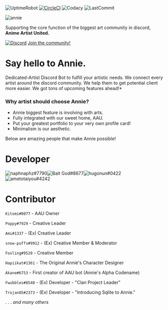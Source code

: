 
![UptimeRobot](https://img.shields.io/uptimerobot/ratio/7/m783091736-32a77587f4d0fc4f46c8c265.svg?style=flat-square)
[![CircleCI](https://img.shields.io/circleci/build/github/klerikdust/anniediscord/master.svg?style=flat-square)]()
![Codacy](https://img.shields.io/codacy/grade/d60d5579018348af8fc310a9e5dffe36.svg?logo=Codacy&style=flat-square)
![LastCommit](https://img.shields.io/github/last-commit/klerikdust/anniediscord.svg?style=flat-square)

![annie](https://cdn.discordapp.com/avatars/501461775821176832/1d5c3c23e639a5461d6b1dc44d04836b.png?size=256)

Supporting the core function of the biggest art community in discord,
 **Anime Artist United.**

[![Discord](https://img.shields.io/discord/459891664182312980.svg?color=%237bb6ed&label=&logo=Discord&logoColor=%23f2f2f2&style=flat-square)](https://discord.gg/Tjsck8F)
 [Join the community!](https://discord.gg/Tjsck8F)
 

# Say hello to **Annie**.
Dedicated-Artist Discord Bot to fulfill your artistic needs.
We connect every artist around the discord community. 
We help them to get potential client more easier.
We got tons of upcoming features ahead!*

### Why artist should choose Annie?
- Annie biggest feature is involving with arts.
- Fully integrated with our sweet home, AAU.
- Put your greatest portfolio to your very own profile card!
- Minimalism is our aesthetic.



 
Below are amazing people that make Annie possible!

# **Developer** 
![naphnaphz#7790][naph]![Bait God#8677][pan]![hugonun#0422][hugo]![ametotaiyou#4242][ame]

[naph]: https://cdn.discordapp.com/avatars/230034968515051520/90119a1bf45d46e2b8418886b67e90d4.png?size=128
[pan]: https://cdn.discordapp.com/avatars/277266191540551680/d8c76120788366540552d977122a862d.png?size=128
[hugo]: https://cdn.discordapp.com/avatars/476391416268849175/ccd23e89da05b4a5ecd4c3ae637a39f7.png?size=128
[ame]: https://cdn.discordapp.com/avatars/510246523939061760/a_33d70fc6e5c3978c57333fe5bb1672a2.gif

# **Contributor**

`Kitomi#0077` - AAU Owner

`Poppy#7929` - Creative Leader

`Ami#1337` - (Ex) Creative Leader

`snow-puffs#9912` - (Ex) Creative Member & Moderator

`Foxling#9528` - Creative Member

`Hapiikat#1361` - The Original Annie's Character Designer

`Akane#6753` - First creator of AAU bot (Annie's Alpha Codename)

`Fwubbles#8540` - (Ex) Developer - "Clan Project Leader"

`TrojanOS#2373` - (Ex) Developer - "Introducing Sqlite to Annie."

. . . *and many others*
	 
